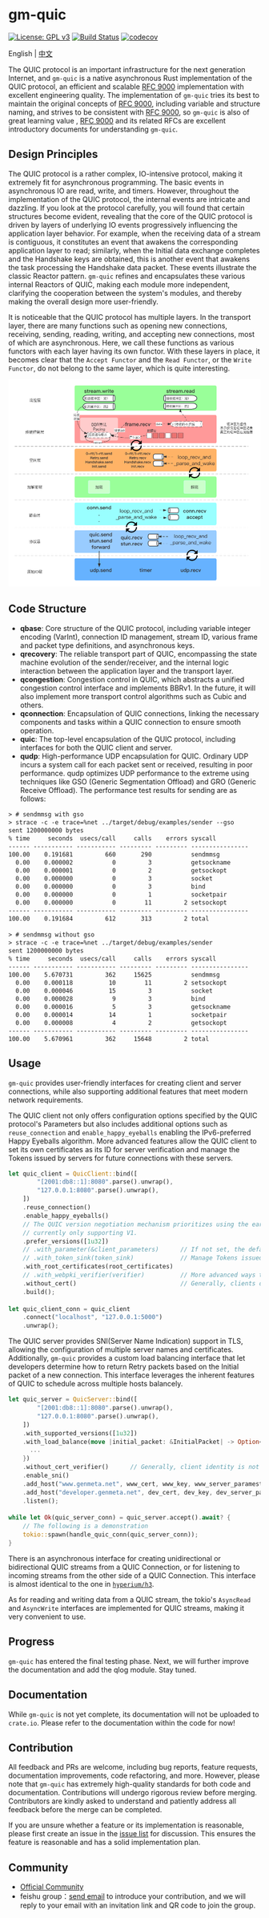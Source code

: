 # gm-quic

[![License: GPL v3](https://img.shields.io/badge/License-GPLv3-blue.svg)](https://www.gnu.org/licenses/gpl-3.0)
[![Build Status](https://img.shields.io/github/actions/workflow/status/genmeta/gm-quic/rust.yml)](https://github.com/genmeta/gm-quic/actions/workflows/rust.yml)
[![codecov](https://codecov.io/gh/genmeta/gm-quic/graph/badge.svg)](https://codecov.io/gh/genmeta/gm-quic)

English | [中文](README_CN.md)

The QUIC protocol is an important infrastructure for the next generation Internet, and `gm-quic` is a native asynchronous Rust implementation of the QUIC protocol, an efficient and scalable [RFC 9000][1] implementation with excellent engineering quality. The implementation of `gm-quic` tries its best to maintain the original concepts of [RFC 9000][1], including variable and structure naming, and strives to be consistent with [RFC 9000][1], so `gm-quic` is also of great learning value , [RFC 9000][1] and its related RFCs are excellent introductory documents for understanding `gm-quic`.


## Design Principles

The QUIC protocol is a rather complex, IO-intensive protocol, making it extremely fit for asynchronous programming. 
The basic events in asynchronous IO are read, write, and timers. However, throughout the implementation of the QUIC protocol, the internal events are intricate and dazzling. 
If you look at the protocol carefully, you will found that certain structures become evident, revealing that the core of the QUIC protocol is driven by layers of underlying IO events progressively influencing the application layer behavior. 
For example, when the receiving data of a stream is contiguous, it constitutes an event that awakens the corresponding application 
layer to read; 
similarly, when the Initial data exchange completes and the Handshake keys are obtained, this is another event that awakens the task processing the Handshake data packet. 
These events illustrate the classic Reactor pattern. 
`gm-quic` refines and encapsulates these various internal Reactors of QUIC, making each module more independent, clarifying the cooperation between the system's modules, and thereby making the overall design more user-friendly.

It is noticeable that the QUIC protocol has multiple layers. In the transport layer, there are many functions such as opening new connections, receiving, sending, reading, writing, and accepting new connections, most of which are asynchronous. 
Here, we call these functions as various functors with each layer having its own functor. 
With these layers in place, it becomes clear that the `Accept Functor` and the `Read Functor`, or the `Write Functor`, do not belong to the same layer, which is quite interesting.

![image](https://github.com/genmeta/gm-quic/blob/main/images/arch.png)


## Code Structure 

- **qbase**: Core structure of the QUIC protocol, including variable integer encoding (VarInt), connection ID management, stream ID, various frame and packet type definitions, and asynchronous keys.
- **qrecovery**: The reliable transport part of QUIC, encompassing the state machine evolution of the sender/receiver, and the internal logic interaction between the application layer and the transport layer.
- **qcongestion**: Congestion control in QUIC, which abstracts a unified congestion control interface and implements BBRv1. In the future, it will also implement more transport control algorithms such as Cubic and others.
- **qconnection**: Encapsulation of QUIC connections, linking the necessary components and tasks within a QUIC connection to ensure smooth operation.
- **quic**: The top-level encapsulation of the QUIC protocol, including interfaces for both the QUIC client and server.
- **qudp**: High-performance UDP encapsulation for QUIC. Ordinary UDP incurs a system call for each packet sent or received, resulting in poor performance. 
qudp optimizes UDP performance to the extreme using techniques like GSO (Generic Segmentation Offload) and GRO (Generic Receive Offload). The performance test results for sending are as follows:

```
> # sendmmsg with gso
> strace -c -e trace=%net ../target/debug/examples/sender --gso
sent 1200000000 bytes
% time     seconds  usecs/call     calls    errors syscall
------ ----------- ----------- --------- --------- ----------------
100.00    0.191681         660       290           sendmmsg
  0.00    0.000002           0         3           getsockname
  0.00    0.000001           0         2           getsockopt
  0.00    0.000000           0         3           socket
  0.00    0.000000           0         3           bind
  0.00    0.000000           0         1           socketpair
  0.00    0.000000           0        11         2 setsockopt
------ ----------- ----------- --------- --------- ----------------
100.00    0.191684         612       313         2 total

> # sendmmsg without gso
> strace -c -e trace=%net ../target/debug/examples/sender
sent 1200000000 bytes
% time     seconds  usecs/call     calls    errors syscall
------ ----------- ----------- --------- --------- ----------------
100.00    5.670731         362     15625           sendmmsg
  0.00    0.000118          10        11         2 setsockopt
  0.00    0.000046          15         3           socket
  0.00    0.000028           9         3           bind
  0.00    0.000016           5         3           getsockname
  0.00    0.000014          14         1           socketpair
  0.00    0.000008           4         2           getsockopt
------ ----------- ----------- --------- --------- ----------------
100.00    5.670961         362     15648         2 total
```

## Usage

`gm-quic` provides user-friendly interfaces for creating client and server connections, while also supporting additional features that meet modern network requirements.

The QUIC client not only offers configuration options specified by the QUIC protocol's Parameters but also includes additional options such as `reuse_connection` and `enable_happy_eyeballs` enabling the IPv6-preferred Happy Eyeballs algorithm. More advanced features allow the QUIC client to set its own certificates as its ID for server verification and manage the Tokens issued by servers for future connections with these servers.

```rust
let quic_client = QuicClient::bind([
        "[2001:db8::1]:8080".parse().unwrap(),
        "127.0.0.1:8080".parse().unwrap(),
    ])
    .reuse_connection()
    .enable_happy_eyeballs()
    // The QUIC version negotiation mechanism prioritizes using the earlier versions, 
    // currently only supporting V1.
    .prefer_versions([1u32])                
    // .with_parameter(&client_parameters)      // If not set, the default parameters will be used
    // .with_token_sink(token_sink)             // Manage Tokens issued by various servers
    .with_root_certificates(root_certificates)
    // .with_webpki_verifier(verifier)          // More advanced ways to verify server certificates
    .without_cert()                             // Generally, clients do not need to set certificates
    .build();

let quic_client_conn = quic_client
    .connect("localhost", "127.0.0.1:5000")
    .unwrap();
```

The QUIC server provides SNI(Server Name Indication) support in TLS, allowing the configuration of multiple server names and certificates. Additionally, `gm-quic` provides a custom load balancing interface that let developers determine how to return Retry packets based on the Initial packet of a new connection. This interface leverages the inherent features of QUIC to schedule across multiple hosts balancely.

```rust
let quic_server = QuicServer::bind([
        "[2001:db8::1]:8080".parse().unwrap(),
        "127.0.0.1:8080".parse().unwrap(),
    ])
    .with_supported_versions([1u32])
    .with_load_balance(move |initial_packet: &InitialPacket| -> Option<RetryPacket> {
      ...
    })
    .without_cert_verifier()      // Generally, client identity is not verified
    .enable_sni()
    .add_host("www.genmeta.net", www_cert, www_key, www_server_paramester)
    .add_host("developer.genmeta.net", dev_cert, dev_key, dev_server_parameters)
    .listen();

while let Ok(quic_server_conn) = quic_server.accept().await? {
    // The following is a demonstration
    tokio::spawn(handle_quic_conn(quic_server_conn));
}
```

There is an asynchronous interface for creating unidirectional or bidirectional QUIC streams from a QUIC Connection, or for listening to incoming streams from the other side of a QUIC Connection. This interface is almost identical to the one in [`hyperium/h3`](https://github.com/hyperium/h3/blob/master/docs/PROPOSAL.md#5-quic-transport).

As for reading and writing data from a QUIC stream, the tokio's `AsyncRead` and `AsyncWrite` interfaces are implemented for QUIC streams, making it very convenient to use.

## Progress

`gm-quic` has entered the final testing phase. Next, we will further improve the documentation and add the qlog module. Stay tuned.

## Documentation 

While `gm-quic` is not yet complete, its documentation will not be uploaded to `crate.io`. 
Please refer to the documentation within the code for now!

## Contribution 

All feedback and PRs are welcome, including bug reports, feature requests, documentation improvements, code refactoring, and more. 
However, please note that `gm-quic` has extremely high-quality standards for both code and documentation. 
Contributions will undergo rigorous review before merging.
Contributors are kindly asked to understand and patiently address all feedback before the merge can be completed.

If you are unsure whether a feature or its implementation is reasonable, please first create an issue in the [issue list](https://github.com/genmeta/gm-quic/issues) for discussion. 
This ensures the feature is reasonable and has a solid implementation plan.

## Community 

- [Official Community](https://github.com/genmeta/gm-quic/discussions)
- feishu group：[send email](mailto:quic_team@genmeta.net) to introduce your contribution, 
and we will reply to your email with an invitation link and QR code to join the group.

[1]: https://www.rfc-editor.org/rfc/rfc9000.html
